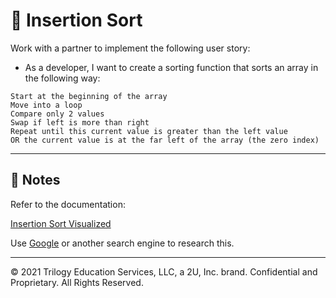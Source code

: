 # 📐 Insertion Sort

Work with a partner to implement the following user story:

* As a developer, I want to create a sorting function that sorts an array in the following way: 


```
Start at the beginning of the array
Move into a loop
Compare only 2 values
Swap if left is more than right
Repeat until this current value is greater than the left value
OR the current value is at the far left of the array (the zero index)
```


---

## 📝 Notes

Refer to the documentation: 

[Insertion Sort Visualized](https://www.hackerearth.com/practice/algorithms/sorting/insertion-sort/visualize/)


Use [Google](https://www.google.com) or another search engine to research this.

---
© 2021 Trilogy Education Services, LLC, a 2U, Inc. brand. Confidential and Proprietary. All Rights Reserved.
